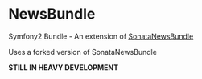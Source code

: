 NewsBundle
==========

Symfony2 Bundle - An extension of [SonataNewsBundle](https://github.com/sonata-project/SonataNewsBundle, "SonataNewsBundle")

Uses a forked version of SonataNewsBundle

**STILL IN HEAVY DEVELOPMENT**

